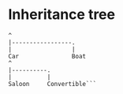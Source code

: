 # Inheritance tree
```Vehicle
^
|-----------------.
|                 |
Car               Boat
^
|----------.
|          |
Saloon     Convertible```
